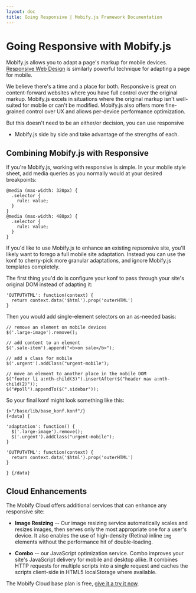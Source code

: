```yaml
---
layout: doc
title: Going Responsive | Mobify.js Framework Documentation
---
```


# Going Responsive with Mobify.js

Mobify.js allows you to adapt a page's markup for mobile devices.
[Responsive Web Design](http://en.wikipedia.org/wiki/Responsive_Web_Design)
is similarly powerful technique for adapting a page for mobile.

We believe there's a time and a place for both. Responsive is great on
content-forward websites where you have full control over the original
markup. Mobify.js excels in situations where the original markup isn't
well-suited for mobile or can't be modified. Mobify.js also offers more
fine-grained control over UX and allows per-device performance
optimization.

But this doesn't need to be an either/or decision, you can use responsive
+ Mobify.js side by side and take advantage of the strengths of each.

## Combining Mobify.js with Responsive

If you're Mobify.js, working with responsive is simple. In your mobile
style sheet, add media queries as you normally would at your desired
breakpoints:

	@media (max-width: 320px) {
	  .selector {
	    rule: value;
	  }
	}
	@media (max-width: 480px) {
	  .selector {
	    rule: value;
	  }
	}

If you'd like to use Mobify.js to enhance an existing repsonsive site,
you'll likely want to forego a full mobile site adaptation. Instead
you can use the konf to cherry-pick more granular adaptations, and
ignore Mobify.js templates completely.

The first thing you'd do is configure your konf to pass through your
site's original DOM instead of adapting it:

	'OUTPUTHTML': function(context) {
	  return context.data('$html').prop('outerHTML')
	}

Then you would add single-element selectors on an as-needed basis:

    // remove an element on mobile devices
    $('.large-image').remove();

    // add content to an element
    $('.sale-item').append("<b>on sale</b>");

    // add a class for mobile
    $('.urgent').addClass("urgent-mobile");

    // move an element to another place in the mobile DOM
    $("footer li a:nth-child(3)").insertAfter($("header nav a:nth-child(2)"));
    $("#poll").appendTo($(".sidebar"));


So your final konf might look something like this:

	{>"/base/lib/base_konf.konf"/}
	{<data} {

	'adaptation': function() {
	  $('.large-image').remove();
	  $('.urgent').addClass("urgent-mobile");
	}

	'OUTPUTHTML': function(context) {
	  return context.data('$html').prop('outerHTML')
	}

	} {/data}

## Cloud Enhancements

The Mobify Cloud offers additional services that can enhance any
responsive site:

  * **Image Resizing** -- Our image resizing service automatically
    scales and resizes images, then serves only the most appropriate
    one for a user's device. It also enables the use of high-density
    (Retina) inline `img` elements without the performance hit of
    double-loading.

  * **Combo** -- our JavaScript optimization service. Combo improves
    your site's  JavaScript delivery for mobile and desktop alike.
    It combines HTTP requests for multiple scripts into a single request
    and caches the scripts client-side in HTML5 localStorage where
    available.

The Mobify Cloud base plan is free, [give it a try it now](https://cloud.mobify.com/).
